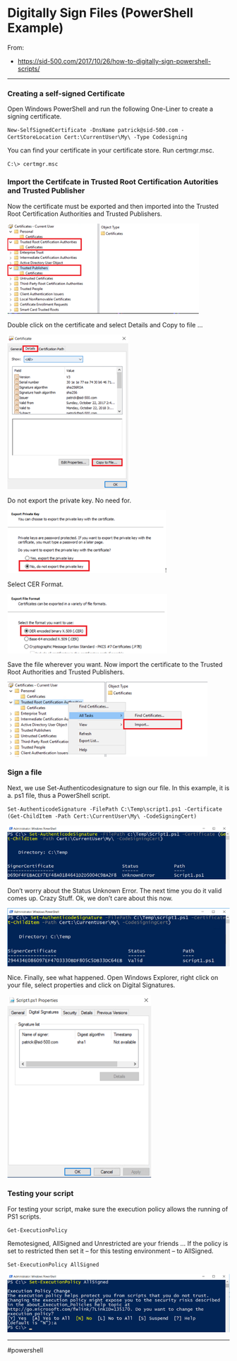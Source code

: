# Digitally Sign Files (PowerShell Example)

From:
- https://sid-500.com/2017/10/26/how-to-digitally-sign-powershell-scripts/

---

### Creating a self-signed Certificate
Open Windows PowerShell and run the following One-Liner to create a signing certificate.
```
New-SelfSignedCertificate -DnsName patrick@sid-500.com -CertStoreLocation Cert:\CurrentUser\My\ -Type Codesigning
```

You can find your certificate in your certificate store. Run certmgr.msc.
```
C:\> certmgr.msc
```

### Import the Certifcate in Trusted Root Certification Autorities and Trusted Publisher
Now the certificate must be exported and then imported into the Trusted Root Certification Authorities and Trusted Publishers.

![DSF1](../_resources/DSF1.png)

Double click on the certificate and select Details and Copy to file …

![DSF2](../_resources/DSF2.png)

Do not export the private key. No need for.

![DSF3](../_resources/DSF3.png)

Select CER Format.

![DSF4](../_resources/DSF4.png)

Save the file wherever you want.
Now import the certificate to the Trusted Root Authorities and Trusted Publishers.

![DSF5](../_resources/DSF5.png)


### Sign a file
Next, we use Set-Authenticodesignature to sign our file. In this example, it is a. ps1 file, thus a PowerShell script.
```
Set-AuthenticodeSignature -FilePath C:\Temp\script1.ps1 -Certificate (Get-ChildItem -Path Cert:\CurrentUser\My\ -CodeSigningCert)
```

![DSF6](../_resources/DSF6.png)

Don’t worry about the Status Unknown Error. The next time you do it valid comes up. Crazy Stuff. Ok, we don’t care about this now.

![DSF7](../_resources/DSF7.png)

Nice. Finally, see what happened. Open Windows Explorer, right click on your file, select properties and click on Digital Signatures.

![DSF8](../_resources/DSF8.png)

### Testing your script
For testing your script, make sure the execution policy allows the running of PS1 scripts.
```
Get-ExecutionPolicy
```
Remotesigned, AllSigned and Unrestricted are your friends … If the policy is set to restricted then set it – for this testing environment – to AllSigned.
```
Set-ExecutionPolicy AllSigned
```

![DSF9](../_resources/DSF9.png)

---

#powershell